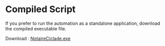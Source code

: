 # Compiled Script

If you prefer to run the automation as a standalone application, download the compiled executable file.

Download : [NotaireCiclade.exe](https://github.com/ChandanHans/Notaire-ciclade/raw/main/output/NotaireCiclade.exe)
